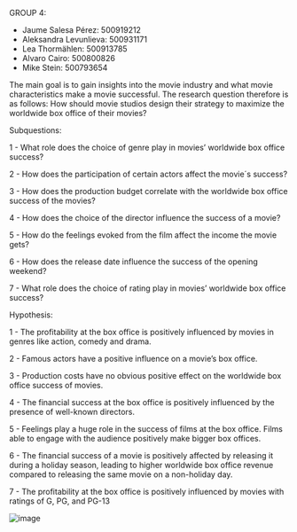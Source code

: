 GROUP 4:
  - Jaume Salesa Pérez: 500919212
  - Aleksandra Levunlieva: 500931171
  - Lea Thormählen: 500913785
  - Alvaro Cairo: 500800826
  - Mike Stein: 500793654

The main goal is to gain insights into the movie industry and what movie characteristics make a movie successful. 
The research question therefore is as follows: How should movie studios design their strategy to maximize the worldwide box office of their movies? 

Subquestions:

1 - What role does the choice of genre play in movies’ worldwide box office success? 

2 - How does the participation of certain actors affect the movie´s success? 

3 - How does the production budget correlate with the worldwide box office success of the movies? 

4 - How does the choice of the director influence the success of a movie? 

5 - How do the feelings evoked from the film affect the income the movie gets? 

6 - How does the release date influence the success of the opening weekend?

7 - What role does the choice of rating play in movies’ worldwide box office success?  

Hypothesis: 

1 - The profitability at the box office is positively influenced by movies in genres like action, comedy and drama. 

2 - Famous actors have a positive influence on a movie’s box office.  

3 - Production costs have no obvious positive effect on the worldwide box office success of movies.   

4 - The financial success at the box office is positively influenced by the presence of well-known directors.  

5 - Feelings play a huge role in the success of films at the box office. Films able to engage with the audience positively make bigger box offices.  

6 - The financial success of a movie is positively affected by releasing it during a holiday season, leading to higher worldwide box office revenue compared to releasing the same movie on a non-holiday day.

7 - The profitability at the box office is positively influenced by movies with ratings of G, PG, and PG-13



![image](https://github.com/alvaarro/DatabasemanagementGroup-4/assets/144010370/636e3c71-b546-4c66-a967-ab4dcfd70014)






